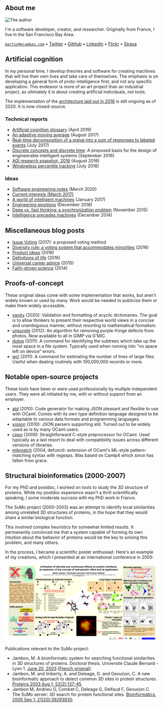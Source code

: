 About me
--

<img src="https://www.gravatar.com/avatar/ca1fd636db960bba6027154d81ef106e.png"
     alt="The author">

I'm a software developer, creator, and researcher. Originally from
France, I live in the San Francisco Bay Area.

<code>martin@mjambon.com</code>
&bull; [Twitter](https://twitter.com/mjambon)
&bull; [GitHub](https://github.com/mjambon)
&bull; [LinkedIn](https://www.linkedin.com/in/mjambon)
&bull; [Flickr](https://www.flickr.com/photos/mjambon)
&bull; [Strava](http://www.strava.com/athletes/750791)

Artificial cognition
--

In my personal time, I develop theories and software for creating
machines that will live their own lives and take care of themselves.
The emphasis is on developing a general form of proto-intelligence
first, and not any specific application. This endeavor is more of an
art project than an industrial project, as ultimately it is about
creating artificial individuals, not tools.

The implementation of the
[architecture laid out in 2016](2016-08-20-agi-project-status-2016) is
still ongoing as of 2020. It is now closed-source.

### Technical reports

* [Artificial cognition glossary](2019-04-21-glossary) (April 2019)
* [An adaptive moving average](2017-08-12-adaptive-average)
  (August 2017)
* [Real-time decomposition of a signal into a sum of responses to
  labeled events](2017-07-02-linear-response-decomposition)
  (July 2017)
* [Discrete concepts and discrete time](2016-09-03-discrete-indicators):
  A proposed basis for the design of engineerable intelligent systems
  (September 2016)
* [AGI research snapshot, 2016](2016-08-20-agi-project-status-2016)
  (August 2016)
* [Windowless percentile tracking](2016-07-23-moving-percentile)
  (July 2016)

### Ideas

* [Software engineering
  notes](2020-03-29-software-engineering-notes) (March 2020)
* [Current interests (March 2017)](2017-03-05-current-interests)
* [A world of intelligent machines](2017-01-02-agi-world) (January 2017)
* [Engineering emotions](2016-12-31-agi-emotions) (December 2016)
* [Deep vs. fast thinking:
  a synchronization problem](2015-11-08-deep-vs-fast-thinking)
  (November 2015)
* [Intelligence precedes machines](2014-12-31-intelligence-precedes-machines)
  (December 2014)

Miscellaneous blog posts
--

* [Issue Voting](2017-01-08-issue-voting-method) (2017): a proposed
  voting method
* [Diversity rule: a voting system that accommodates
  minorities](2016-10-08-diversity-rule) (2016)
* [Product ideas](2016-07-30-product-ideas) (2016)
* [Definitions of life](2016-07-24-definitions-of-life) (2016)
* [Universal career advice](2015-01-03-universal-career-advice) (2015)
* [Faith-driven science](2014-12-27-faith-driven-science) (2014)

Proofs-of-concept
--

These original ideas come with some implementation that works, but aren't
widely known or used by many. Work would be needed to publicize them
or make them widely accessible.

* [vanity](https://github.com/mjambon/vanity) (2020): Validation and
  formatting of acyclic dictionaries. The goal is to allow thinkers to
  present their respective world views in a concise and unambiguous
  manner, without resorting to mathematical formalism.
* [unpurple](https://github.com/mjambon/purple-fringe) (2012):
  An algorithm for removing purple-fringe defects from
  photos. Now available to all in GIMP via G'MIC.
* [dutop](https://github.com/mjambon/dutop) (2011): A command for
  identifying the subtrees which take up the most space in a file
  system. Typically used when running into "no space left on device"
  errors.
* [wcl](https://github.com/mjambon/wcl) (2011): A command for
  estimating the number of lines of large files. Useful when dealing
  routinely with 100,000,000 records or more.

Notable open-source projects
--

These tools have been or were used professionally by multiple independent
users. They were all initiated by me, with or without support from
an employer.

* [atd](https://github.com/ahrefs/atd) (2010): Code generator for
  making JSON pleasant and flexible to use with OCaml. Comes with its
  own type definition language designed to be adaptable to various data
  formats and programming languages.
* [yojson](https://github.com/ocaml-community/yojson) (2010): JSON
  parsers supporting atd. Turned out to be widely used as is by many
  OCaml users.
* [cppo](https://github.com/ocaml-community/cppo) (2009):
  Straightforward C-style preprocessor for OCaml. Used typically
  as a last resort to deal with compatibility issues across different
  versions of libraries.
* [mikmatch](https://github.com/mjambon/mikmatch) (2004, defunct):
  extension of OCaml's ML-style pattern-matching syntax with
  regexps. Was based on Camlp4 which since has fallen from grace.

Structural bioinformatics (2000-2007)
--

For my PhD and postdoc, I worked on tools to study the 3D structure of
proteins. While my postdoc experience wasn't a thrill
scientifically speaking, I some moderate success with my PhD work in
France.

The SuMo project (2000-2003) was an attempt to identify local
similarities among unrelated 3D structures of proteins, in the hope that
they would share a similar biological function.

This involved complex heuristics for somewhat limited results.
It permanently convinced me that a system capable of forming its own
intuition about the behavior of proteins would be the key to
solving this problem, and many others.

In the process, I became a scientific poster enthusiast. Here's an
example of my creations, which I presented at an international
conference in 2005:

<a href="paper/proteins/poster-ismb05.png"
   title="Click to enlarge"><img
     alt="Poster"
     src="paper/proteins/poster-ismb05-600px.png"></a>

Publications relevant to the SuMo project:

* Jambon, M. A bioinformatic system for searching functional similarities
  in 3D structures of proteins.
  Doctoral thesis. Université Claude Bernard - Lyon 1.
  [June 20, 2003](paper/proteins/sumo-letter-oneside.pdf)
  \[[French original](paper/proteins/sumo-french.pdf)\].
* Jambon, M. and Imberty, A. and Deleage, G. and Geourjon, C.
  A new bioinformatic approach to detect common 3D sites in protein structures.
  <a href="paper/proteins/sumo2003.pdf">Proteins 2003 Aug 1; 52(2):137-45</a>.
* Jambon M, Andrieu O, Combet C, Deleage G, Delfaud F, Geourjon C.
  The SuMo server: 3D search for protein functional sites.
  <a href="paper/proteins/sumo2005.pdf">Bioinformatics.
  2005 Sep 1; 21(20):3929­3930</a>.
